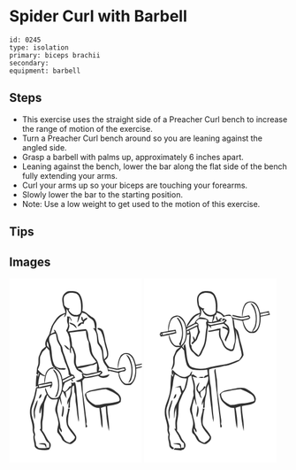 # Spider Curl with Barbell
> 

``` 
id: 0245 
type: isolation 
primary: biceps brachii 
secondary:  
equipment: barbell 
``` 

## Steps

 - This exercise uses the straight side of a Preacher Curl bench to increase the range of motion of the exercise.
 - Turn a Preacher Curl bench around so you are leaning against the angled side.
 - Grasp a barbell with palms up, approximately 6 inches apart.
 - Leaning against the bench, lower the bar along the flat side of the bench fully extending your arms.
 - Curl your arms up so your biceps are touching your forearms.
 - Slowly lower the bar to the starting position.
 - Note: Use a low weight to get used to the motion of this exercise.

## Tips


## Images

<svg width="240" height="250pt" viewBox="0 0 180 250" xmlns="http://www.w3.org/2000/svg">
  <g fill="#FFF">
    <path d="M0 0h180v115.5c-2.69.66-5.42 1.16-8.13 1.7-1.41-5.67-3.16-12.38-8.87-15.19-4.18-1.54-9.85-.49-12.19 3.63-2.9 5.13-3.71 11.15-3.52 16.96-3.72-.84-7.47-1.56-11.23-2.23-2.69-2.67-4.62-5.94-6.38-9.26 1.61-1.48 3.77-2.73 4.29-5.02 1.6-5.26-.75-10.53-2.01-15.59-2.02-5.99-2.12-12.44-4.27-18.39-.99-3.27-4.6-5.4-7.97-4.61.12.31.37.94.5 1.26 1.48 1.11 3.51 1.72 4.4 3.46 2.73 5.4 3.88 11.4 5.14 17.27.97 4.51 2.96 8.85 3.08 13.52.13 2.83-2.18 4.82-4 6.64-1.43-5.35-.66-11.05-2.59-16.29-1.1-2.74-4-4.43-4.62-7.41-1.06-4.36-.73-8.99-2.46-13.2-1.8-4.03.11-8.51-1.03-12.66-.84-2.83-2.22-5.81-4.98-7.21-4.94-2.49-8.22-7.55-13.87-8.71.97-7.67.56-16.05-3.73-22.71-3.08-4.37-8.87-4.53-13.69-4.13-4.68.26-8.59 4.18-9.6 8.63-.87 3 .06 6.1.4 9.1.42 4.09 3.56 7.33 3.48 11.54-3.11 1.26-6.5 2.2-9 4.57-3.34 2.81-5.39 6.72-7.77 10.3-2.76 4.11-3.54 9.08-4.81 13.76-2.56 5.38-7.59 10.88-5.01 17.21-1.77 1.6-3.82 2.89-5.43 4.67-1.5 2.06-2.11 4.59-3.2 6.87-2.66 4.77-.13 10.54-2.5 15.43-1.56 3.08-.46 6.64-1.72 9.77.84.58 1.71 1.13 2.58 1.69l-.08-2.26c.35-.05 1.04-.14 1.39-.18-.6 1.75-1.2 3.5-1.74 5.27l-.32-2.96c-.75.46-1.66.94-1.65 1.98-.66 4.63-.76 9.32-.85 13.99.78-.23 2.33-.67 3.1-.89-.14.39-.41 1.18-.55 1.58l-.34.02c-.69-.02-1.28.21-1.76.69-1.39 4.57-1.77 9.39-3.36 13.9-2.06 6.22-5.2 12.31-5.01 19.03-.38 7.9 4.12 15.11 3.66 23-.23 2.73.69 5.32 1.51 7.88-1.62 4.72.75 9.4 1.05 14.13 0 3.34 3.2 5.38 6.14 6.01 4.41.84 9.03 1.48 13.4.11 2.4-2.79 3.69-7.16.82-10.12-4.17-4.71-5.87-10.95-9.98-15.71.56-5.05-.5-10.18.77-15.17 1.61-7.26.95-14.75 2.11-22.05 1.19-3.78 3.17-7.3 3.87-11.25 1.65 2.47 3.43 5.3 6.46 6.18 2.61.48 5.27-.11 7.87-.29-.66 5.89-4.71 11.54-2.86 17.54 1.89 4.42 2.99 9.14 3.71 13.89.5 4.63-2.44 9.16-1.18 13.74 1.83 2.72 4.43 4.92 5.59 8.09 1.49 4.21 5.97 6.09 9.92 7.27 3.22 1.3 5.74-1.6 7.92-3.49 1.97-1.55 2.51-4.28 1.97-6.62-2.69-5.98-8.43-10.1-10.87-16.18-.9-7.12.66-14.39 2.27-21.31-.84 0-1.68-.01-2.52-.01 0 2.82-.65 5.58-1.46 8.28-1.45 4.51-1.07 9.39.04 13.93 2.15 6.31 7.39 10.75 10.97 16.2-.68 4.04-4.43 5.79-7.49 7.84-3.09-1.19-6.69-2.54-7.88-5.96-1.77-4.71-7.01-7.85-6.35-13.39 1.13 1.67 2.13 3.43 3.16 5.16 1.72-2.21-.28-4.49-1.25-6.51-.07-6.94-2.91-13.41-3.85-20.23-1.76-6.57 1.37-12.91 2.56-19.27 1.01 3.15 1.77 6.39 3.07 9.45.05-4.08-1.27-7.98-1.74-12 .95-2.4 1.87-4.82 2.8-7.23 2.5 2.86 2.97 6.87 5.51 9.68-.48-2.89-1.08-5.77-1.26-8.7 2.64-1.84 5.3-3.76 7.16-6.45-.17 5.12-.13 10.6-3.06 15.07-1.82 2.66-2.06 5.95-1.99 9.08.79-1.66 1.51-3.35 2.22-5.05-.23 3.04-.46 6.08-.72 9.13.55-.16 1.64-.48 2.18-.63-.18-5.84.31-11.71 2.33-17.22 1.3-4.12-1.66-10.21 3.04-12.69 1 3.7-.21 7.77 1.64 11.25.98 4.49.18 9.2 1.19 13.71 1.49 8.14 1.37 16.55 3.87 24.49.51-5.24-.66-10.42-.91-15.63-.32-6.33-.94-12.63-1.62-18.92-.84-6.44-.31-13.14-2.74-19.3l-1.03.33c-1.54.42-3.12.55-4.69.31l1.23 1.74c-.15 1.14-.5 2.25-.88 3.34-.44-.06-1.33-.17-1.77-.23-2.17 2.61-3.59 6.1-7.08 7.39-.85-.83-1.7-1.66-2.55-2.48.46-3.47 1.79-6.69 3.21-9.85 2.86-1.35 5.67-2.78 8.5-4.19.22.66.68 1.97.91 2.62.48-.2 1.46-.6 1.94-.81-.49-.57-1.47-1.73-1.96-2.31 1.51-.62 3.02-1.23 4.53-1.84-.77-1.38-1.56-2.76-2.4-4.1-4.84.03-4.07-5.76-5.79-8.84-3.29-7.18-5.04-14.89-8.08-22.16-.9-2.84-.62-6.06-2.37-8.6C68.74 87.61 66.48 84 66 79.85c-.34-3.46-2.05-6.51-3.67-9.51-.63-.29-1.26-.57-1.89-.85l1.26 3.3c-1.87.86-3.74 1.73-5.61 2.59 1.48-3.72 2.16-7.71 3.8-11.36 3.88-6.46 8.7-12.85 15.92-15.76-.48 1.56-.96 3.12-1.39 4.7 3.83-2.63 3.36-7.38 3.38-11.46 2.44 3.08 3.72 7.41 7.58 9.11 2.57 1.47 5.61 1.09 8.43.9-.54 2.84-1.15 5.67-1.51 8.55 2.86-3.34 2.65-8.19 5.56-11.38.22-.53.68-1.58.9-2.1 2.8.76 5.82 1.56 7.54 4.12 2.28 3.43 7.09 4.35 8.54 8.41 1.06 2.79 1.2 5.82 1.79 8.72-.69-.08-2.07-.25-2.76-.34 1.95 2.54 3.9 5.2 4.63 8.37.73 3.29.65 6.68.96 10.02.15 3.83 4.17 5.89 4.9 9.58 3.01 6.02.97 13.22 4.28 19.12 1.58 3.38 5.34 5.84 5.09 9.92.54.83 1.07 1.67 1.61 2.51l.08-1.67c4.25 1.04 8.5 2.05 12.78 2.97.3 5.98 2.94 12.08 7.9 15.63 2.68 1.32 5.8.42 8.67.56 6.9-5.04 7.95-14.21 7.66-22.12 2.53-.54 5.07-1.08 7.57-1.79V250H0V0m78.57 51.59c.51 3.07-.86 6.27.58 9.19 1.74 3.51-.26 7.13-2.01 10.16 2.3 2.6 3.22 5.99 4.28 9.22-.08 5.42 2.7 10.72.61 16.08-2.34-2.28-4.42-5.42-7.91-5.91 2.33 2.27 4.11 6.61 7.91 6.06.35 1.92.14 4.16 1.69 5.62.23-2.61-.27-5.28.29-7.86l.93-.01c1.24 2.86 2.23 5.83 3.09 8.82.52 4.81-1.23 9.87.71 14.53.98 2.19 1.81 4.52 3.35 6.4 2.77 1.98 5.66 4 9.06 4.76-1.93-1.54-2.93-4.16-4.91-5.53l-.53.29c-1.11.46-1.93-.72-2.81-1.17 3.03-.95 6.25-1.01 9.31-1.9 4.2-.74 8.13-2.7 12.42-2.93 1.41-.79 2.83-1.59 4.26-2.35.93 3.93-.7 7.95.35 11.82-3.77.98-7.69 1.33-11.42 2.49-3.11 1.02-6.26-.59-9.39-.73.31 2.1 1.05 4.19.94 6.34-2.91 1.67-5.81 3.71-9.26 3.92.88.52 1.74 1.04 2.61 1.57 1.43-.13 2.86-.27 4.29-.4.6 5.64 1.26 11.28 2.13 16.89 1.13 14.4 3.44 28.68 4.56 43.08-.22.98-.32 2.33 1.18 1.77 1.97-.65.24-3.1-.38-4.24 1.49-4.52-.58-9.04-.76-13.58-.86-7.68-1.75-15.35-2.92-22.99-1.47-7.36-1.17-14.91-1.58-22.37 1-1.05 1.95-2.15 2.96-3.2 6.33-.13 12.41-2.17 18.62-3.24 4.18 4.13 12.93 3.76 15.38-2.1-4.32.88-8.96 3.71-13.29 1.42 1.06-1.44 3.31-2.19 3.73-4.03-1.11-1.93-3.14-3.38-5.31-1.9.25-.92.74-2.76.99-3.68-1.06-4.34-1.58-9.09-4.61-12.6-2.55-3.01-4.95-6.35-5.65-10.32-.66-4.75-1.09-9.7-3.23-14.07-2.43-5.15-.42-11.94-4.67-16.19-8.19.46-16.26 2.17-24.4 3.09.5-2.89 2.38-5.67 1.62-8.68-1.23-3.71.46-7.46-.02-11.26.92 2.22 1.92 4.44 3.56 6.23-.24-2.34-1.58-4.27-2.76-6.22-1.2-.09-2.4-.19-3.59-.29m19.29.59c-.03 1.24.05 2.48.14 3.71.82 1.08 1.59 2.19 2.3 3.35-3.26.41-6.94 2.07-7.35 5.76 2.49.04 3.96-1.82 5.28-3.65.66.13 1.98.4 2.63.53.34-1.27.65-2.55 1.1-3.79 1.34-1.65 4.35-2.06 3.79-4.75-2.06.67-3.86 1.87-5.45 3.31-.76-1.33.03-4.96-2.44-4.47m-16.71 7.9c1.34 2.09 3.79 2.56 5.86 3.6 1.62 1.24 2.99 2.77 4.5 4.14-.58-5.02-5.85-7.43-10.36-7.74m28.75 91.97c-3.23 1.2-8.66 3.61-6.6 7.9.75 2.56 1.43 5.3 3.37 7.25 4.23 4.31 9.31 9.13 15.86 8.45.19 5.52 1.27 10.94 1.74 16.44.59 3.53.18 7.44 2.32 10.52.61-9.02-.7-18.02-2.18-26.89 2.01-1.18 4.4-1.52 6.63-2.16.5 11.21 1.59 22.44 4.24 33.36 1.3-11.32-2.38-22.4-2.29-33.68 6.18-1.59 13.31-1.24 18.34-5.76.12-1.3.28-2.61.46-3.9-.17-4.27-3.27-7.47-6.61-9.72-3.37-2.5-7-4.97-11.23-5.65-8.17.13-16.09 2.3-24.05 3.84m-37.47 20.68c.13 4.14-.55 8.21-1.24 12.28-.6 1.22.57 2.08 1.04 3.05 1.48-3.88 2.01-8.05 1.86-12.18.06-1.3-.81-2.3-1.66-3.15z"/>
    <path d="M75.37 23.39c2.77-3.25 7.44-4.57 11.57-3.7 2.85.13 5.81 1.27 7.31 3.83 3.4 6.55 3.59 14.19 3.1 21.4-.33 3.59-4.37 4.94-7.46 4.67-4.13-.16-7.23-3.43-9.3-6.7.46-.7.91-1.41 1.36-2.12-3.27.04-5.84-2.02-7.41-4.73.04-4.23-1.91-8.84.83-12.65zM81.87 73.47c7.42-.73 14.79-1.99 22.23-2.48.23 5.27 1.12 10.51 3.6 15.23.4 4.57.76 9.23 1.92 13.7 1.38 5.29 5.65 8.95 8.59 13.34-2.18 1.46-4.57 2.63-7.19 3-6.27 1.11-12.58 2.03-18.77 3.53-3.56-5.03-.77-11.37-2.04-16.94-1.32-3.79-2.1-8-5.03-10.95.12-6.29-1.46-12.47-3.31-18.43zM54.23 81.1c.2-4.49 5.29-5.96 9.02-6.17.47 3.05.97 6.1 1.7 9.11 1.04 3.01 2.9 5.62 4.37 8.43.77 2.77.61 5.78 1.99 8.38 2.48 5.2 3.1 11.06 5.89 16.11 1.67 4.35 3.93 8.73 3.43 13.52.7.45 1.39.91 2.08 1.37-3.8 1.06-6.91 3.65-10.64 4.92-.39-6.3-3.76-12.25-9.05-15.71 1.77.77 3.65 1.38 5.14 2.66 2.86-.5 7.12 1.62 8.89-1.43-2.89-1.4-6.11.18-9.08-.81-2.58-.8-5.64-1.83-6.74-4.56-3.57-6.74-3.05-14.59-4.27-21.92-.25-4.79-3.7-8.99-2.73-13.9zM51.32 85.59c2.28 2.63 1.82 6.28 3.06 9.3-.1-.08-.31-.24-.42-.32-.72-1.19-1.69-2.18-2.69-3.12-.1-1.95-.12-3.91.05-5.86z"/>
    <path d="M50.5 93.5c1.29 1.37 2.57 2.76 3.88 4.12.88 6.11 1.52 12.32 3.31 18.25.69 2.14 1.78 5.27 4.6 4.91-.66.34-1.31.69-1.96 1.05 4.43 2.06 8.08 5.85 9.42 10.62 2.8 8.52 2.95 18.58-1.65 26.51-2.09 3.94-7.19 4.02-10.93 2.84-4.91-2.76-5.95-8.99-8.24-13.4-1.12 2.74 1.17 5.78 1.77 8.57-3.35 2.77-3.21 7.64-5.66 11.05-2.98 4.35-4.88 9.49-3.9 14.84l1.02-.09c.28-2.6.8-5.17 1.33-7.73.34 4.95.97 9.96-.28 14.85-1.29 4.57-.4 9.25-.49 13.88-.36.25-1.08.73-1.45.97 2.84 3.96 5.64 7.98 7.45 12.54.93 2.61 2.81 4.69 5.19 6.09.49 1.95.51 3.96.22 5.95-.98.12-2.95.37-3.93.5.3-2.19.57-4.99-1.84-6.11-2.91-.34-5.98-.5-8.78.5 2.61.66 5.33.7 7.93 1.39 1.55 1 1.89 2.93 2.57 4.5-3.4.47-6.79-.09-10.19-.3-1.4-1.33-3.65-2.43-3.54-4.67.15-4.21-2.88-7.93-1.44-12.14.87-2.78-1.46-5.22-1.19-7.94 1.51-6.54-1.7-12.83-3.03-19.13-.59-3.89-.7-7.96.58-11.73 2.82-7.58 5.04-15.41 6.3-23.4l-.43-1.59c6.3-.14 12.48-1.88 18.59-3.35-.06.76-.19 2.28-.25 3.04 1.41-.51 1.89-1.92 2.46-3.16 1.11-1.8.55-3.78-.21-5.58-3.2.49-6.37 1.12-9.51 1.9.94-5.92.96-12.76 5.46-17.31 1.54-2 4.22-2.19 6.53-2.44l-.12-1.74c-6.08.11-10.77 5.47-11.18 11.33-4.24-1.43-7.2-5-10.16-8.17.9-2.38 2.03-4.69 2.64-7.17.54-3.19.11-6.44.43-9.64.6-2.09 1.74-3.95 2.62-5.92 1.32-3.04 4.98-4.22 6.06-7.49m9.16 29.77c.08 2.74 2.64 4.37 3.62 6.77 4.43 9.82 4.38 21.82-1.27 31.16 1.04-.65 2.43-1.02 2.97-2.24 3.17-6.59 3.3-14.22 2.25-21.33-1.23-5.24-2.64-11.34-7.57-14.36M40.13 163c2.82-.81 4.09-3.37 3.41-6.17-2.34 1.24-2.76 3.88-3.41 6.17m-6.01 11.96c-2 5.28-.65 10.98.26 16.35.45-2.09.89-4.22.54-6.35-1.27-7.03 3.68-13.2 3.53-20.14-2.28 2.95-3.1 6.69-4.33 10.14zM147.58 122.33c1.65-6.89 1.3-16.53 9.17-19.62 4.49-.88 8.57 2.03 10.6 5.87 2.95 5.63 4.16 12.13 3.79 18.46-.69 5.33-1.53 11.47-6.12 14.96-2.41 1.08-5.39 1.05-7.92.44-4.83-2.75-6.75-8.55-7.96-13.64 1.04-2.67 5.32-2.05 7.83-2.92.37-.49 1.12-1.45 1.49-1.93-.47-1.17-.93-2.35-1.4-3.53-3.18.54-6.34 1.17-9.48 1.91m11.19-18.38c8.4 10.36 9.69 26.08 2.81 37.55 2.11-.75 3.56-2.47 4.11-4.62 2.69-8.69 2.31-18.4-1.18-26.82-1.19-2.54-2.55-5.76-5.74-6.11zM172.11 118.52c2.63-.55 5.28-1.08 7.89-1.77v2.48c-2.54.65-5.1 1.19-7.66 1.76-.06-.61-.17-1.85-.23-2.47z"/>
    <path d="M133.97 121.43c3.32.6 6.59 1.43 9.89 2.13 4.11 1.22 8.05-1.31 12.14-1.35.25.4.75 1.19 1 1.59-3.18 1.39-6.68 1.98-10.07 2.61-4.15-.84-8.24-1.96-12.4-2.78l-.56-2.2zM104.4 131.64c6.81-.96 13.5-2.98 20.07-4.64-.23 1.53-1.6 2.45-2.77 3.27-5.17 1.52-10.61 1.84-15.82 3.26-2.41.61-4.93-.56-5.78-2.97 1.45.3 2.88.66 4.3 1.08zM41.9 130.15c2.13 1.09 4.23 2.58 6.74 2.49-.99 3.03-1.24 6.22-.94 9.38-2.84.57-5.68 1.19-8.46 2.03.3-4.73 1.02-9.44 2.66-13.9zM72.63 138.36c4.55-1.78 8.62-4.61 13.19-6.3.44.39 1.31 1.18 1.74 1.57-4.94 2.39-9.86 4.84-14.76 7.33-.04-.65-.13-1.95-.17-2.6zM40 144.99c5.39-.7 10.66-2.06 16.03-2.88.56.26 1.68.79 2.24 1.06-5.74 2.06-11.87 2.66-17.71 4.36-.14-.64-.42-1.91-.56-2.54zM73.21 142.53c.49.66.49.66 0 0zM112.88 152.94c6.1-1.02 12.15-2.4 18.33-2.8 5.81 2.4 11.95 4.77 16.67 9.03 1.45 2.03 3.57 6.73-.02 7.74-4.9 1.18-9.83 2.4-14.89 2.59-5.36.27-10.48 2.74-15.9 2.01-6.3-2.74-12.95-8.06-12.48-15.67 2.56-1.49 5.39-2.38 8.29-2.9z"/>
  </g>
  <g fill="#333">
    <path d="M72.27 25.96c1.01-4.45 4.92-8.37 9.6-8.63 4.82-.4 10.61-.24 13.69 4.13 4.29 6.66 4.7 15.04 3.73 22.71 5.65 1.16 8.93 6.22 13.87 8.71 2.76 1.4 4.14 4.38 4.98 7.21 1.14 4.15-.77 8.63 1.03 12.66 1.73 4.21 1.4 8.84 2.46 13.2.62 2.98 3.52 4.67 4.62 7.41 1.93 5.24 1.16 10.94 2.59 16.29 1.82-1.82 4.13-3.81 4-6.64-.12-4.67-2.11-9.01-3.08-13.52-1.26-5.87-2.41-11.87-5.14-17.27-.89-1.74-2.92-2.35-4.4-3.46-.13-.32-.38-.95-.5-1.26 3.37-.79 6.98 1.34 7.97 4.61 2.15 5.95 2.25 12.4 4.27 18.39 1.26 5.06 3.61 10.33 2.01 15.59-.52 2.29-2.68 3.54-4.29 5.02 1.76 3.32 3.69 6.59 6.38 9.26 3.76.67 7.51 1.39 11.23 2.23-.19-5.81.62-11.83 3.52-16.96 2.34-4.12 8.01-5.17 12.19-3.63 5.71 2.81 7.46 9.52 8.87 15.19 2.71-.54 5.44-1.04 8.13-1.7v1.25c-2.61.69-5.26 1.22-7.89 1.77.06.62.17 1.86.23 2.47 2.56-.57 5.12-1.11 7.66-1.76v1.36c-2.5.71-5.04 1.25-7.57 1.79.29 7.91-.76 17.08-7.66 22.12-2.87-.14-5.99.76-8.67-.56-4.96-3.55-7.6-9.65-7.9-15.63-4.28-.92-8.53-1.93-12.78-2.97l-.08 1.67c-.54-.84-1.07-1.68-1.61-2.51.25-4.08-3.51-6.54-5.09-9.92-3.31-5.9-1.27-13.1-4.28-19.12-.73-3.69-4.75-5.75-4.9-9.58-.31-3.34-.23-6.73-.96-10.02-.73-3.17-2.68-5.83-4.63-8.37.69.09 2.07.26 2.76.34-.59-2.9-.73-5.93-1.79-8.72-1.45-4.06-6.26-4.98-8.54-8.41-1.72-2.56-4.74-3.36-7.54-4.12-.22.52-.68 1.57-.9 2.1-2.91 3.19-2.7 8.04-5.56 11.38.36-2.88.97-5.71 1.51-8.55-2.82.19-5.86.57-8.43-.9-3.86-1.7-5.14-6.03-7.58-9.11-.02 4.08.45 8.83-3.38 11.46.43-1.58.91-3.14 1.39-4.7-7.22 2.91-12.04 9.3-15.92 15.76-1.64 3.65-2.32 7.64-3.8 11.36 1.87-.86 3.74-1.73 5.61-2.59l-1.26-3.3c.63.28 1.26.56 1.89.85 1.62 3 3.33 6.05 3.67 9.51.48 4.15 2.74 7.76 4.89 11.24 1.75 2.54 1.47 5.76 2.37 8.6 3.04 7.27 4.79 14.98 8.08 22.16 1.72 3.08.95 8.87 5.79 8.84.84 1.34 1.63 2.72 2.4 4.1-1.51.61-3.02 1.22-4.53 1.84.49.58 1.47 1.74 1.96 2.31-.48.21-1.46.61-1.94.81-.23-.65-.69-1.96-.91-2.62-2.83 1.41-5.64 2.84-8.5 4.19-1.42 3.16-2.75 6.38-3.21 9.85.85.82 1.7 1.65 2.55 2.48 3.49-1.29 4.91-4.78 7.08-7.39.44.06 1.33.17 1.77.23.38-1.09.73-2.2.88-3.34l-1.23-1.74c1.57.24 3.15.11 4.69-.31l1.03-.33c2.43 6.16 1.9 12.86 2.74 19.3.68 6.29 1.3 12.59 1.62 18.92.25 5.21 1.42 10.39.91 15.63-2.5-7.94-2.38-16.35-3.87-24.49-1.01-4.51-.21-9.22-1.19-13.71-1.85-3.48-.64-7.55-1.64-11.25-4.7 2.48-1.74 8.57-3.04 12.69-2.02 5.51-2.51 11.38-2.33 17.22-.54.15-1.63.47-2.18.63.26-3.05.49-6.09.72-9.13-.71 1.7-1.43 3.39-2.22 5.05-.07-3.13.17-6.42 1.99-9.08 2.93-4.47 2.89-9.95 3.06-15.07-1.86 2.69-4.52 4.61-7.16 6.45.18 2.93.78 5.81 1.26 8.7-2.54-2.81-3.01-6.82-5.51-9.68-.93 2.41-1.85 4.83-2.8 7.23.47 4.02 1.79 7.92 1.74 12-1.3-3.06-2.06-6.3-3.07-9.45-1.19 6.36-4.32 12.7-2.56 19.27.94 6.82 3.78 13.29 3.85 20.23.97 2.02 2.97 4.3 1.25 6.51-1.03-1.73-2.03-3.49-3.16-5.16-.66 5.54 4.58 8.68 6.35 13.39 1.19 3.42 4.79 4.77 7.88 5.96 3.06-2.05 6.81-3.8 7.49-7.84-3.58-5.45-8.82-9.89-10.97-16.2-1.11-4.54-1.49-9.42-.04-13.93.81-2.7 1.46-5.46 1.46-8.28.84 0 1.68.01 2.52.01-1.61 6.92-3.17 14.19-2.27 21.31 2.44 6.08 8.18 10.2 10.87 16.18.54 2.34 0 5.07-1.97 6.62-2.18 1.89-4.7 4.79-7.92 3.49-3.95-1.18-8.43-3.06-9.92-7.27-1.16-3.17-3.76-5.37-5.59-8.09-1.26-4.58 1.68-9.11 1.18-13.74-.72-4.75-1.82-9.47-3.71-13.89-1.85-6 2.2-11.65 2.86-17.54-2.6.18-5.26.77-7.87.29-3.03-.88-4.81-3.71-6.46-6.18-.7 3.95-2.68 7.47-3.87 11.25-1.16 7.3-.5 14.79-2.11 22.05-1.27 4.99-.21 10.12-.77 15.17 4.11 4.76 5.81 11 9.98 15.71 2.87 2.96 1.58 7.33-.82 10.12-4.37 1.37-8.99.73-13.4-.11-2.94-.63-6.14-2.67-6.14-6.01-.3-4.73-2.67-9.41-1.05-14.13-.82-2.56-1.74-5.15-1.51-7.88.46-7.89-4.04-15.1-3.66-23-.19-6.72 2.95-12.81 5.01-19.03 1.59-4.51 1.97-9.33 3.36-13.9.48-.48 1.07-.71 1.76-.69l.34-.02c.14-.4.41-1.19.55-1.58-.77.22-2.32.66-3.1.89.09-4.67.19-9.36.85-13.99-.01-1.04.9-1.52 1.65-1.98l.32 2.96c.54-1.77 1.14-3.52 1.74-5.27-.35.04-1.04.13-1.39.18l.08 2.26c-.87-.56-1.74-1.11-2.58-1.69 1.26-3.13.16-6.69 1.72-9.77 2.37-4.89-.16-10.66 2.5-15.43 1.09-2.28 1.7-4.81 3.2-6.87 1.61-1.78 3.66-3.07 5.43-4.67-2.58-6.33 2.45-11.83 5.01-17.21 1.27-4.68 2.05-9.65 4.81-13.76 2.38-3.58 4.43-7.49 7.77-10.3 2.5-2.37 5.89-3.31 9-4.57.08-4.21-3.06-7.45-3.48-11.54-.34-3-1.27-6.1-.4-9.1m3.1-2.57c-2.74 3.81-.79 8.42-.83 12.65 1.57 2.71 4.14 4.77 7.41 4.73-.45.71-.9 1.42-1.36 2.12 2.07 3.27 5.17 6.54 9.3 6.7 3.09.27 7.13-1.08 7.46-4.67.49-7.21.3-14.85-3.1-21.4-1.5-2.56-4.46-3.7-7.31-3.83-4.13-.87-8.8.45-11.57 3.7M54.23 81.1c-.97 4.91 2.48 9.11 2.73 13.9 1.22 7.33.7 15.18 4.27 21.92 1.1 2.73 4.16 3.76 6.74 4.56 2.97.99 6.19-.59 9.08.81-1.77 3.05-6.03.93-8.89 1.43-1.49-1.28-3.37-1.89-5.14-2.66 5.29 3.46 8.66 9.41 9.05 15.71 3.73-1.27 6.84-3.86 10.64-4.92-.69-.46-1.38-.92-2.08-1.37.5-4.79-1.76-9.17-3.43-13.52-2.79-5.05-3.41-10.91-5.89-16.11-1.38-2.6-1.22-5.61-1.99-8.38-1.47-2.81-3.33-5.42-4.37-8.43-.73-3.01-1.23-6.06-1.7-9.11-3.73.21-8.82 1.68-9.02 6.17m-2.91 4.49c-.17 1.95-.15 3.91-.05 5.86 1 .94 1.97 1.93 2.69 3.12.11.08.32.24.42.32-1.24-3.02-.78-6.67-3.06-9.3m-.82 7.91c-1.08 3.27-4.74 4.45-6.06 7.49-.88 1.97-2.02 3.83-2.62 5.92-.32 3.2.11 6.45-.43 9.64-.61 2.48-1.74 4.79-2.64 7.17 2.96 3.17 5.92 6.74 10.16 8.17.41-5.86 5.1-11.22 11.18-11.33l.12 1.74c-2.31.25-4.99.44-6.53 2.44-4.5 4.55-4.52 11.39-5.46 17.31 3.14-.78 6.31-1.41 9.51-1.9.76 1.8 1.32 3.78.21 5.58-.57 1.24-1.05 2.65-2.46 3.16.06-.76.19-2.28.25-3.04-6.11 1.47-12.29 3.21-18.59 3.35l.43 1.59c-1.26 7.99-3.48 15.82-6.3 23.4-1.28 3.77-1.17 7.84-.58 11.73 1.33 6.3 4.54 12.59 3.03 19.13-.27 2.72 2.06 5.16 1.19 7.94-1.44 4.21 1.59 7.93 1.44 12.14-.11 2.24 2.14 3.34 3.54 4.67 3.4.21 6.79.77 10.19.3-.68-1.57-1.02-3.5-2.57-4.5-2.6-.69-5.32-.73-7.93-1.39 2.8-1 5.87-.84 8.78-.5 2.41 1.12 2.14 3.92 1.84 6.11.98-.13 2.95-.38 3.93-.5.29-1.99.27-4-.22-5.95-2.38-1.4-4.26-3.48-5.19-6.09-1.81-4.56-4.61-8.58-7.45-12.54.37-.24 1.09-.72 1.45-.97.09-4.63-.8-9.31.49-13.88 1.25-4.89.62-9.9.28-14.85-.53 2.56-1.05 5.13-1.33 7.73l-1.02.09c-.98-5.35.92-10.49 3.9-14.84 2.45-3.41 2.31-8.28 5.66-11.05-.6-2.79-2.89-5.83-1.77-8.57 2.29 4.41 3.33 10.64 8.24 13.4 3.74 1.18 8.84 1.1 10.93-2.84 4.6-7.93 4.45-17.99 1.65-26.51-1.34-4.77-4.99-8.56-9.42-10.62.65-.36 1.3-.71 1.96-1.05-2.82.36-3.91-2.77-4.6-4.91-1.79-5.93-2.43-12.14-3.31-18.25-1.31-1.36-2.59-2.75-3.88-4.12m97.08 28.83c3.14-.74 6.3-1.37 9.48-1.91.47 1.18.93 2.36 1.4 3.53-.37.48-1.12 1.44-1.49 1.93-2.51.87-6.79.25-7.83 2.92 1.21 5.09 3.13 10.89 7.96 13.64 2.53.61 5.51.64 7.92-.44 4.59-3.49 5.43-9.63 6.12-14.96.37-6.33-.84-12.83-3.79-18.46-2.03-3.84-6.11-6.75-10.6-5.87-7.87 3.09-7.52 12.73-9.17 19.62m-13.61-.9l.56 2.2c4.16.82 8.25 1.94 12.4 2.78 3.39-.63 6.89-1.22 10.07-2.61-.25-.4-.75-1.19-1-1.59-4.09.04-8.03 2.57-12.14 1.35-3.3-.7-6.57-1.53-9.89-2.13m-92.07 8.72c-1.64 4.46-2.36 9.17-2.66 13.9 2.78-.84 5.62-1.46 8.46-2.03-.3-3.16-.05-6.35.94-9.38-2.51.09-4.61-1.4-6.74-2.49m30.73 8.21c.04.65.13 1.95.17 2.6 4.9-2.49 9.82-4.94 14.76-7.33-.43-.39-1.3-1.18-1.74-1.57-4.57 1.69-8.64 4.52-13.19 6.3M40 144.99c.14.63.42 1.9.56 2.54 5.84-1.7 11.97-2.3 17.71-4.36-.56-.27-1.68-.8-2.24-1.06-5.37.82-10.64 2.18-16.03 2.88m33.21-2.46c.49.66.49.66 0 0z"/>
    <path d="M78.57 51.59c1.19.1 2.39.2 3.59.29 1.18 1.95 2.52 3.88 2.76 6.22-1.64-1.79-2.64-4.01-3.56-6.23.48 3.8-1.21 7.55.02 11.26.76 3.01-1.12 5.79-1.62 8.68 8.14-.92 16.21-2.63 24.4-3.09 4.25 4.25 2.24 11.04 4.67 16.19 2.14 4.37 2.57 9.32 3.23 14.07.7 3.97 3.1 7.31 5.65 10.32 3.03 3.51 3.55 8.26 4.61 12.6-.25.92-.74 2.76-.99 3.68 2.17-1.48 4.2-.03 5.31 1.9-.42 1.84-2.67 2.59-3.73 4.03 4.33 2.29 8.97-.54 13.29-1.42-2.45 5.86-11.2 6.23-15.38 2.1-6.21 1.07-12.29 3.11-18.62 3.24-1.01 1.05-1.96 2.15-2.96 3.2.41 7.46.11 15.01 1.58 22.37 1.17 7.64 2.06 15.31 2.92 22.99.18 4.54 2.25 9.06.76 13.58.62 1.14 2.35 3.59.38 4.24-1.5.56-1.4-.79-1.18-1.77-1.12-14.4-3.43-28.68-4.56-43.08-.87-5.61-1.53-11.25-2.13-16.89-1.43.13-2.86.27-4.29.4-.87-.53-1.73-1.05-2.61-1.57 3.45-.21 6.35-2.25 9.26-3.92.11-2.15-.63-4.24-.94-6.34 3.13.14 6.28 1.75 9.39.73 3.73-1.16 7.65-1.51 11.42-2.49-1.05-3.87.58-7.89-.35-11.82-1.43.76-2.85 1.56-4.26 2.35-4.29.23-8.22 2.19-12.42 2.93-3.06.89-6.28.95-9.31 1.9.88.45 1.7 1.63 2.81 1.17l.53-.29c1.98 1.37 2.98 3.99 4.91 5.53-3.4-.76-6.29-2.78-9.06-4.76-1.54-1.88-2.37-4.21-3.35-6.4-1.94-4.66-.19-9.72-.71-14.53-.86-2.99-1.85-5.96-3.09-8.82l-.93.01c-.56 2.58-.06 5.25-.29 7.86-1.55-1.46-1.34-3.7-1.69-5.62-3.8.55-5.58-3.79-7.91-6.06 3.49.49 5.57 3.63 7.91 5.91 2.09-5.36-.69-10.66-.61-16.08-1.06-3.23-1.98-6.62-4.28-9.22 1.75-3.03 3.75-6.65 2.01-10.16-1.44-2.92-.07-6.12-.58-9.19m3.3 21.88c1.85 5.96 3.43 12.14 3.31 18.43 2.93 2.95 3.71 7.16 5.03 10.95 1.27 5.57-1.52 11.91 2.04 16.94 6.19-1.5 12.5-2.42 18.77-3.53 2.62-.37 5.01-1.54 7.19-3-2.94-4.39-7.21-8.05-8.59-13.34-1.16-4.47-1.52-9.13-1.92-13.7-2.48-4.72-3.37-9.96-3.6-15.23-7.44.49-14.81 1.75-22.23 2.48m22.53 58.17c-1.42-.42-2.85-.78-4.3-1.08.85 2.41 3.37 3.58 5.78 2.97 5.21-1.42 10.65-1.74 15.82-3.26 1.17-.82 2.54-1.74 2.77-3.27-6.57 1.66-13.26 3.68-20.07 4.64z"/>
    <path d="M97.86 52.18c2.47-.49 1.68 3.14 2.44 4.47 1.59-1.44 3.39-2.64 5.45-3.31.56 2.69-2.45 3.1-3.79 4.75-.45 1.24-.76 2.52-1.1 3.79-.65-.13-1.97-.4-2.63-.53-1.32 1.83-2.79 3.69-5.28 3.65.41-3.69 4.09-5.35 7.35-5.76-.71-1.16-1.48-2.27-2.3-3.35-.09-1.23-.17-2.47-.14-3.71zM81.15 60.08c4.51.31 9.78 2.72 10.36 7.74-1.51-1.37-2.88-2.9-4.5-4.14-2.07-1.04-4.52-1.51-5.86-3.6zM158.77 103.95c3.19.35 4.55 3.57 5.74 6.11 3.49 8.42 3.87 18.13 1.18 26.82-.55 2.15-2 3.87-4.11 4.62 6.88-11.47 5.59-27.19-2.81-37.55zM59.66 123.27c4.93 3.02 6.34 9.12 7.57 14.36 1.05 7.11.92 14.74-2.25 21.33-.54 1.22-1.93 1.59-2.97 2.24 5.65-9.34 5.7-21.34 1.27-31.16-.98-2.4-3.54-4.03-3.62-6.77zM109.9 152.05c7.96-1.54 15.88-3.71 24.05-3.84 4.23.68 7.86 3.15 11.23 5.65 3.34 2.25 6.44 5.45 6.61 9.72-.18 1.29-.34 2.6-.46 3.9-5.03 4.52-12.16 4.17-18.34 5.76-.09 11.28 3.59 22.36 2.29 33.68-2.65-10.92-3.74-22.15-4.24-33.36-2.23.64-4.62.98-6.63 2.16 1.48 8.87 2.79 17.87 2.18 26.89-2.14-3.08-1.73-6.99-2.32-10.52-.47-5.5-1.55-10.92-1.74-16.44-6.55.68-11.63-4.14-15.86-8.45-1.94-1.95-2.62-4.69-3.37-7.25-2.06-4.29 3.37-6.7 6.6-7.9m2.98.89c-2.9.52-5.73 1.41-8.29 2.9-.47 7.61 6.18 12.93 12.48 15.67 5.42.73 10.54-1.74 15.9-2.01 5.06-.19 9.99-1.41 14.89-2.59 3.59-1.01 1.47-5.71.02-7.74-4.72-4.26-10.86-6.63-16.67-9.03-6.18.4-12.23 1.78-18.33 2.8zM40.13 163c.65-2.29 1.07-4.93 3.41-6.17.68 2.8-.59 5.36-3.41 6.17zM34.12 174.96c1.23-3.45 2.05-7.19 4.33-10.14.15 6.94-4.8 13.11-3.53 20.14.35 2.13-.09 4.26-.54 6.35-.91-5.37-2.26-11.07-.26-16.35zM72.43 172.73c.85.85 1.72 1.85 1.66 3.15.15 4.13-.38 8.3-1.86 12.18-.47-.97-1.64-1.83-1.04-3.05.69-4.07 1.37-8.14 1.24-12.28z"/>
  </g>
</svg>

<svg width="240" height="250pt" viewBox="0 0 180 250" xmlns="http://www.w3.org/2000/svg">
  <g fill="#FFF">
    <path d="M0 0h180v250H0V0m74.82 21c-4.18 4.39-2.8 10.79-1.75 16.1.95 3.21 3.25 5.95 3.09 9.46-2.85 1.27-6.04 2.02-8.44 4.14-4.21 3.4-6.69 8.32-9.55 12.8-.01.34-.02 1.01-.03 1.35.26 0 .77.01 1.03.01 3.05-4.41 6-8.99 9.95-12.68 2.04-1.61 4.48-2.6 6.7-3.92-.36 1.15-1.07 3.46-1.42 4.61 4.08-2.47 3.25-7.42 3.33-11.44 2.5 2.83 3.47 7.04 7.05 8.85 2.68 1.73 5.97 1.56 9 1.18l-.69 4.59c-.33 1.14-.65 2.28-.96 3.42-1.49-.2-2.97-.43-4.45-.67-.11-.63-.35-1.88-.47-2.51-3.1-2.78-7.56-3.26-11.55-3.67-2.64 2.34-5.96 4.42-6.89 8.06-3.8 1.65-7.27 4.09-11.28 5.2-1.01-5.94-3.9-12.13-9.49-14.95-4.27-1.31-9.4.32-11.75 4.24-2.85 4.83-3.8 10.64-3.5 16.2-3.37.63-6.71 1.54-10.15 1.73-.47.96-.94 1.93-1.4 2.9.5.98 1 1.97 1.51 2.94 3.57-.84 7.22-1.32 10.79-2.16.36 5.72 2.76 11.63 7.42 15.17 2.3 2.01 5.5 1.1 8.23 1.15-1.94 1.56-4.46 2.66-5.68 4.95-1.12 2.34-1.89 4.82-3.06 7.14-1.41 2.71-.56 5.86-.81 8.76.2 3.76-2.4 6.92-2.33 10.66 2.2-2.17 3.42-5.12 4.12-8.08.73-4.57-.62-9.58 2.14-13.67 1.18-4.02 5.25-5.83 7.23-9.33 1.17 1.41 2.37 2.81 3.61 4.16.96 6.12 1.47 12.39 3.37 18.31 1.13 4.55 5.79 7.4 10.21 7.97 5.94.88 11.98.56 17.9-.25.34 2.24.65 4.49.93 6.75-1.37.63-2.73 1.27-4.14 1.81l-1.91 2.79c2.27-.2 4.22-1.46 6.24-2.39 1.91 6.79-4.17 12.45-3.52 19.23 1.11 7.35-6.17 12.66-4.74 20.06.72-1.75 1.41-3.51 2.06-5.28-.08 3.03-.29 6.06-.59 9.08.54-.18 1.62-.54 2.15-.72-.03-3.96.15-7.95.78-11.86 1.04-4 2.14-8.04 2.08-12.21-.31-2.84 1.62-5.11 2.46-7.66 1.61 9.86 1.78 19.9 3.36 29.76 1.15 7.24 1.2 14.66 3.44 21.7.57-5.29-.73-10.51-.93-15.78-.44-10.19-2.04-20.29-2.5-30.47-.95-4.76-1.7-9.54-1.96-14.39-.2-3.54-1.41-7.36-.53-10.76 6.42-2.44 13.51-2.38 20.01-4.67 7.19-.52 13.81-3.73 20.32-6.61 2.65-2.35 5.1-4.89 6.33-8.29-.72-5.67-2.19-11.22-3.8-16.69-1.91-5.06-1.83-10.64-3.97-15.64-.98-1.93-2.9-3.17-4.12-4.93-.85-3.82-.67-7.81-1.88-11.57 4.1 1.04 8.24 1.93 12.38 2.8.74 6.2 3.27 13.31 9.35 16.03 3.44.42 7.9.75 10.19-2.46 4.66-5.25 5.06-12.75 5.04-19.43 4.23-.71 8.4-1.75 12.6-2.66a45.99 45.99 0 0 0-1.58-4.82c-3.87.89-7.75 1.75-11.66 2.47-1.36-5.59-3.21-12.12-8.78-14.9-4.22-1.51-10-.64-12.41 3.55-2.85 5.06-3.79 11.03-3.29 16.78-4.27-1.07-8.65-1.66-12.91-2.78l-.24 1.55c5.28.75 10.6 3.58 15.96 1.84 2.31-.25 5.49-2.42 7.16.25-4.25 1.37-8.83 3.4-13.36 2.18-3.2-.74-6.4-1.46-9.61-2.15-.97-1.41-1.63-3.37-3.41-3.96-2.67-.47-5.28.46-7.76 1.33-2.53-3.13-5.9-5.44-9.82-6.41.84-6.4.69-13.14-1.86-19.17-1.27-4-4.95-7.52-9.31-7.58-4.63-.64-10.14-.48-13.28 3.56m21.32 102.19c-1.34 2.03-.32 4.6-.18 6.83 1.3 8.96 1.62 18.03 3.18 26.96 1.03 14.93 3.95 29.74 4.46 44.69 3.01 1.33 2.19-2.86.93-4.13.32-1.5.47-3.01.44-4.52-1.83-12.63-2.88-25.36-5.11-37.93-.13-5.74-.41-11.47-.84-17.19-.44-5.02-1.8-9.92-1.91-14.98-.24.07-.73.21-.97.27m-57.98.96c-.79 2.4-.95 4.97.65 7.07l1.37-3.54c-.1 2-.69 3.93-1.06 5.89-.61-1.28-1.32-2.5-2.1-3.69-.27 5.39-1.01 10.75-1.11 16.15.08 7.74-2.3 15.25-5.11 22.39-1.68 4.32-2.88 8.91-2.66 13.6-.13 7.54 4.17 14.45 3.64 22.02-.36 2.75.69 5.32 1.58 7.85-1.87 4.72.84 9.39.98 14.17-.12 2.72 2.29 4.22 4.21 5.65l2.4-1.53c-1.53-1.04-3.5-1.81-4.33-3.59-.5-2.51-.53-5.12-1.47-7.53-1.64-3.41.88-7.2-.79-10.62-1.54-3.04.43-6.3-.38-9.44-1.4-7.92-5.46-15.81-2.98-23.96 3.75-9.97 6.07-20.39 8.17-30.8.45-4.81 1.03-9.63 2.75-14.18 2.34 1.27 4.62 2.64 6.93 3.95 2.8 1.6 6.14 1.38 9.23 1.75-.43 3.43-1.53 6.71-2.27 10.08-.68 2.47-1.3 5.19-3.47 6.81-.98-2.3-1.74-4.68-2.48-7.06-2.78.93-5.57 1.82-8.39 2.6 2.31-.43 4.65-.73 7-.54.85 2.75 1.61 5.53 2.05 8.38-2.69 4.41-3.71 9.62-6.59 13.95-4.01 5.92-3.31 13.51-2.94 20.29.55-2.71.58-5.49.89-8.23.69-2.31 1.18-4.67 1.65-7.02.26 4.95.84 9.98-.31 14.88-1.17 4.61-.66 9.36-.28 14.04l-1.86-.13c2.26 4.37 5.55 8.15 7.33 12.79 1.05 2.91 2.99 5.33 5.63 6.94.26 1.9.31 3.81.2 5.73l-3.96.6c.12-2.19.53-5.05-1.93-6.14-2.99-.49-6.09-.22-9.06.35 2.94.9 6.15.68 8.97 1.94.52 1.36.95 2.76 1.3 4.18-2.49.18-4.97.05-7.45-.16-.67.69-1.35 1.37-2.03 2.06 3.31.38 6.62.74 9.93 1.11 1.28-.44 2.57-.85 3.87-1.23.96-1.58 2.53-3.03 2.45-5.02.48-4.49-4.22-6.98-5.68-10.8-1.41-3.6-3.67-6.73-5.97-9.8.68-3.74-.21-7.51.17-11.26.82-5.2 1.9-10.38 1.88-15.67.46-4.5-.1-9.3 1.98-13.48 2.2-4.8 3.72-9.97 6.81-14.32 2.88-5.03 3.43-10.93 4.47-16.52.76-1.78 2.61-2.61 4.24-3.4 1.06 6.69 4.29 13.3 2.84 20.17-.46 2.3.38 4.6.24 6.91-1.8 5.5-2.86 11.2-4.67 16.7-1.33 4.5 1.9 8.32 2.57 12.58.81 3.87 2.24 7.84 1.05 11.8-.55 3.63-2.67 8.28.75 11.16 3.74 2.81 3.73 8.52 8.03 10.7 2.73 1.48 5.76 3.14 8.98 2.77 3.62-2.19 8.34-5.52 6.81-10.45-2.65-5.32-7.24-9.39-10.25-14.49-1.28-2.64-1.03-5.73-.75-8.56.63-4.8.99-9.67 2.41-14.31-.83 0-1.67 0-2.5-.01.24 4.03-1.59 7.72-2.23 11.62-.39 3.53.01 7.12.79 10.58 2.19 6.31 7.43 10.72 10.97 16.2-.53 4.16-4.46 5.73-7.5 7.83-3.07-1.14-6.69-2.53-7.85-5.92-1.6-4.83-7.43-7.91-6.1-13.57.98 1.79 1.93 3.6 2.93 5.39 1.75-2.24-.24-4.55-1.32-6.54.17-6.64-2.76-12.78-3.6-19.29-2.14-6.8.97-13.46 2.37-20.05 1.11 3.07 1.82 6.27 3.01 9.31.3-2.52-.42-4.94-.94-7.36-.85-6.23-1.05-12.52-1.1-18.79-.02-4.57-2.01-8.72-3.21-13.03 2.17.57 4.33 1.21 6.56 1.56-1.58-2.02-3.95-3.12-5.99-4.57-.79.32-1.57.65-2.35.98.5-1.74 1.05-3.48 1.14-5.3-1.61 1.38-2.49 3.32-3.34 5.21-2.23 1.11-4.36 2.93-7.01 2.7-4.65.24-8.71-2.7-12.04-5.62-1.59-1.25-2.73-3.37-4.77-3.87m35.76 10.44c1.96-.18 6.33 1.56 6.96-.8-2.13-.39-5.33-.28-6.96.8m-2.77 15.52c-.02 2.51 2.17 4.1 3.31 6.1 1.06 2.25 1.43 5.06 3.87 6.33-.47-1.51-1.02-3-1.62-4.46.02-1.42.03-2.84.05-4.26 2.71-1.98 5.63-3.83 7.22-6.91-.56-.17-1.69-.52-2.26-.7-1.59 3.22-3.64 6.35-7.23 7.53-.74-1.5-1.69-2.98-1.76-4.7.57-2.81 2.54-5.26 2.29-8.23-1.92 2.74-4.31 5.75-3.87 9.3m31.59 6.77c.63 3.88 1.55 8.09 4.5 10.91 4.07 4.14 9.05 8.43 15.28 7.9 1.2 9.23 1.22 18.76 3.88 27.73.96-9.35-.45-18.74-2.11-27.93 2.25-.68 4.49-1.35 6.76-1.96.44 11.24 1.67 22.48 4.2 33.46 1.34-11.33-2.35-22.44-2.28-33.74 5.6-1.4 11.72-1.35 16.77-4.46 1.89-1.07 1.62-3.42 2.17-5.23-.77-6.67-7.14-10.15-12.26-13.34-5.33-3.34-11.76-1.59-17.52-.67-6.61 1.82-14.81 1.27-19.39 7.33m-62.61 6.34c2.88-1.13 4.07-3.71 3.4-6.7-2.1 1.67-2.86 4.2-3.4 6.7m-2.87 2.69c-1.37 4.32-3.3 8.47-4.1 12.95-.31 4.21.5 8.41 1.2 12.55.84-3.41.42-6.91.39-10.37.8-5.41 3.34-10.4 3.93-15.86-.36.18-1.07.55-1.42.73m35.35 6.45c-.23 2.56-.21 5.14-.63 7.68-.35 2.75-1.44 5.69.04 8.3 1.76-4.98 3.53-11.14.59-15.98z"/>
    <path d="M74.36 25.53c1.06-3.77 5.13-5.48 8.66-6.09 3.97.06 8.94.22 11.22 4.07 3.45 6.57 3.61 14.26 3.1 21.5-.39 3.51-4.33 4.84-7.37 4.59-4.21-.1-7.27-3.49-9.48-6.72.52-.65 1.03-1.3 1.55-1.96-3.19-.26-5.85-2.02-7.48-4.75.14-3.56-1.5-7.17-.2-10.64zM137.95 35.98c2.28-3.51 7.74-4.63 11.07-2.06 4.58 2.89 6.25 8.43 7.4 13.41.62 6.17.93 12.68-1.41 18.56-1.33 3.21-3.93 6.31-7.69 6.44 2.73-2.88 4.85-6.33 5.25-10.37 1.33-7.41.59-15.23-2.3-22.2-1.08-2.71-2.92-5.25-5.71-6.36 1.39 2.93 3.67 5.35 4.85 8.4 2.77 6.82 3.21 14.58 1.33 21.7-.79 3.27-3.07 5.87-4.2 9-7.81-.26-10.12-8.87-12.07-14.94 3.24-1.65 7.84-.8 9.96-4.24-.59-1.07-1.18-2.15-1.76-3.22-3.02.59-6.04 1.18-9.02 1.94.89-5.46 1.07-11.35 4.3-16.06zM158.13 48.23c4.03-.55 8.14-2.83 12.18-1.22-3.35 2.82-8.06 2.45-12.03 3.83-.04-.65-.11-1.96-.15-2.61z"/>
    <path d="M98.64 46.59c3.87.58 7.3 2.6 9.23 6.08 3.11-2.34 7.01-2.16 10.66-1.5.51 1.53 1 3.06 1.66 4.53.25 10.23 4 20.1 3.07 30.39-.92 2.9-1.86 5.78-2.42 8.77-1.3 2.87-4.62.98-6.63.03-4.83-2.1-5.76-7.76-8.37-11.79-2.76-4.69-2.11-10.24-1.9-15.43-5.7.82-11.16 2.86-16.92 3.33.03.23.09.67.13.89 1.19 1.07 2.85.55 4.25.31 3.54-.89 7.16-1.42 10.77-1.93-.65 3.93-.78 8.15 1.37 11.67 2.95 4.78 3.77 11.21 8.91 14.35 2.31 1.18 4.81 2.93 7.53 2.29 1.92-.6 2.39-2.83 2.83-4.54 1.67-7.84 3.38-16.03 1.38-23.98 1.88 5.2 3.86 10.42 4.74 15.91.96 6.08 3.17 11.91 3.81 18.05-.59 2.28-2.23 4.11-3.25 6.19-5.96 1.6-11.42 4.77-17.5 5.97-7.53 1.17-15.07 2.38-22.47 4.18-7.54 2.72-16.02 3.05-23.62.42-1.65-.67-3.44-1.52-4.32-3.16-4.88-8.79-2.99-19.32-5.93-28.68-1.6 1.68-2.91 3.9-1.09 5.94-1.52-.11-1.81-1.95-2.74-2.86 5.86-5.03 6.53-13.28 6.56-20.49.7-.17 2.1-.5 2.8-.67-.01.83-.02 2.49-.03 3.32-.6 0-1.82-.01-2.42-.01l-.16 2.38c.8-.2 2.39-.59 3.19-.79-.39 8.07-2.52 18.03 4.17 24.22 2.59 2.04 4.4 5.62 7.91 6.1 4.34-1.5 4.91-6.63 7-10.11 5.57-9.85 3.82-21.61 6.58-32.2 1.38 1.33 2.71 2.71 4.08 4.04l-.93-2.85c5.78-1.18 11.53-2.57 17.39-3.37 2.23 1.64 4.58 3.32 5.74 5.94-2.32-.99-4.7-1.89-7.24-2.05 0 .41.02 1.23.02 1.64 2.69.72 5.64 1.52 7.4 3.86-.34 4.41-2.99 8.08-4.29 12.2.5.88 1.01 1.77 1.52 2.66 1.39-6.03 6.25-11.36 4.55-17.92-.23-3.68-3.66-5.49-6.22-7.5 1-1.09 2.02-2.15 3.04-3.21-1.38-1.69-3.05-3.05-5.39-2.86-.67 1.19-1.14 2.53-.29 3.78l2.33-2.33c.22.36.65 1.08.87 1.45-.91.84-1.79 1.71-2.65 2.61-5.43 1.41-11.05 1.82-16.44 3.36-1.02-.26-2.04-.51-3.06-.77l-1.09-1.46c-.11-.17-.34-.5-.45-.67 6.67 1.78 13.16-1.84 19.76-2.46-1-.44-2.02-.81-3.06-1.12 1.18-.61 2.28-1.35 3.3-2.22-2.39-2.01-4.17.98-5.76 2.24-.66-2-1.23-4.08-2.63-5.72-.25 2.32-.16 4.69 1.52 6.48-2.17.36-4.31.87-6.45 1.36 1.57-2.52 2.9-5.23 2.88-8.27L98 48.87l.64-2.28z"/>
    <path d="M38.16 55.01c1.81-2.52 5.13-2.69 7.85-3.54 6.77 3.59 10.45 10.97 10.71 18.45.47 7.5.04 16.59-6.71 21.38.13-4.34 2.41-8.23 2.71-12.54.69-7.77-.18-16.17-4.54-22.82-.98-1.01-2.01-3.48-3.68-2.11 8.2 9.57 9.59 24.74 2.99 35.51.68.65 1.34 1.32 2 1.99-2.84-.13-6.16.76-8.5-1.37-4.02-3.37-5.27-8.7-7.11-13.37 3.4-.57 6.77-1.29 10.08-2.25a54.66 54.66 0 0 0-1.05-4.86c-3.19.56-6.36 1.24-9.58 1.59.88-5.48 1.03-11.62 4.83-16.06zM70.47 59.04c1.22-1.27 2.44-2.55 3.81-3.67 3.24-.57 6.57.21 9.84.33l2.19 2.04c-4.25 1.29-.36 6.17-1.49 9.18-1.96 8.66-.85 17.99-4.87 26.14-1.91 3.87-3.37 8-5.91 11.52-3.9-3.73-10.2-7.27-9.6-13.46-.42-.58-.85-1.16-1.27-1.73-.57-6.34 1.94-13.37-1.59-19.12 3.4-1.58 6.78-3.22 10.2-4.76.72 2.73 1.96 5.58 1.15 8.44-.88 3.16-2.33 6.14-3.28 9.29-.96-1.75-1.82-3.63-3.48-4.85.25 2.07.75 4.1 1.37 6.09a139.26 139.26 0 0 0-3.33 3.54c.56.44 1.12.89 1.68 1.33 2-2.92 5.73-4.57 6.57-8.24.99-2.96 2.24-5.82 3.59-8.63-1.43-2.99-2.64-6.33-2.02-9.69-.29-1.88-2.24-2.7-3.56-3.75z"/>
    <path d="M64.63 64.59c2.74-.93 5.89-4.74 8.55-1.65-5.12 2.46-10.19 5-15.38 7.3-.12-3.8 4.44-3.91 6.83-5.65zM25.09 74.24c5.46-.76 10.83-2.03 16.28-2.82.48.3 1.44.91 1.93 1.21-5.82 1.92-11.95 2.63-17.86 4.19-.09-.65-.26-1.94-.35-2.58zM23.11 75.2c3.23.21-1.53 3.03 0 0zM110.13 153.58c6.97-1.47 13.98-2.86 21.09-3.45 5.05 1.9 9.93 4.3 14.51 7.16 2.68 1.57 4.02 4.62 4.12 7.64.06 1.37-1.44 1.77-2.47 2.09-4.71 1.16-9.46 2.27-14.32 2.48-4.76.25-9.28 2.15-14.06 2.14-2.89.27-5.09-1.89-7.39-3.28-3.61-2.27-6.47-6.1-6.95-10.38-.56-3.11 3.26-3.8 5.47-4.4z"/>
  </g>
  <g fill="#333">
    <path d="M74.82 21c3.14-4.04 8.65-4.2 13.28-3.56 4.36.06 8.04 3.58 9.31 7.58 2.55 6.03 2.7 12.77 1.86 19.17 3.92.97 7.29 3.28 9.82 6.41 2.48-.87 5.09-1.8 7.76-1.33 1.78.59 2.44 2.55 3.41 3.96 3.21.69 6.41 1.41 9.61 2.15 4.53 1.22 9.11-.81 13.36-2.18-1.67-2.67-4.85-.5-7.16-.25-5.36 1.74-10.68-1.09-15.96-1.84l.24-1.55c4.26 1.12 8.64 1.71 12.91 2.78-.5-5.75.44-11.72 3.29-16.78 2.41-4.19 8.19-5.06 12.41-3.55 5.57 2.78 7.42 9.31 8.78 14.9 3.91-.72 7.79-1.58 11.66-2.47a45.99 45.99 0 0 1 1.58 4.82c-4.2.91-8.37 1.95-12.6 2.66.02 6.68-.38 14.18-5.04 19.43-2.29 3.21-6.75 2.88-10.19 2.46-6.08-2.72-8.61-9.83-9.35-16.03-4.14-.87-8.28-1.76-12.38-2.8 1.21 3.76 1.03 7.75 1.88 11.57 1.22 1.76 3.14 3 4.12 4.93 2.14 5 2.06 10.58 3.97 15.64 1.61 5.47 3.08 11.02 3.8 16.69-1.23 3.4-3.68 5.94-6.33 8.29-6.51 2.88-13.13 6.09-20.32 6.61-6.5 2.29-13.59 2.23-20.01 4.67-.88 3.4.33 7.22.53 10.76.26 4.85 1.01 9.63 1.96 14.39.46 10.18 2.06 20.28 2.5 30.47.2 5.27 1.5 10.49.93 15.78-2.24-7.04-2.29-14.46-3.44-21.7-1.58-9.86-1.75-19.9-3.36-29.76-.84 2.55-2.77 4.82-2.46 7.66.06 4.17-1.04 8.21-2.08 12.21-.63 3.91-.81 7.9-.78 11.86-.53.18-1.61.54-2.15.72.3-3.02.51-6.05.59-9.08-.65 1.77-1.34 3.53-2.06 5.28-1.43-7.4 5.85-12.71 4.74-20.06-.65-6.78 5.43-12.44 3.52-19.23-2.02.93-3.97 2.19-6.24 2.39l1.91-2.79c1.41-.54 2.77-1.18 4.14-1.81-.28-2.26-.59-4.51-.93-6.75-5.92.81-11.96 1.13-17.9.25-4.42-.57-9.08-3.42-10.21-7.97-1.9-5.92-2.41-12.19-3.37-18.31-1.24-1.35-2.44-2.75-3.61-4.16-1.98 3.5-6.05 5.31-7.23 9.33-2.76 4.09-1.41 9.1-2.14 13.67-.7 2.96-1.92 5.91-4.12 8.08-.07-3.74 2.53-6.9 2.33-10.66.25-2.9-.6-6.05.81-8.76 1.17-2.32 1.94-4.8 3.06-7.14 1.22-2.29 3.74-3.39 5.68-4.95-2.73-.05-5.93.86-8.23-1.15-4.66-3.54-7.06-9.45-7.42-15.17-3.57.84-7.22 1.32-10.79 2.16-.51-.97-1.01-1.96-1.51-2.94.46-.97.93-1.94 1.4-2.9 3.44-.19 6.78-1.1 10.15-1.73-.3-5.56.65-11.37 3.5-16.2 2.35-3.92 7.48-5.55 11.75-4.24 5.59 2.82 8.48 9.01 9.49 14.95 4.01-1.11 7.48-3.55 11.28-5.2.93-3.64 4.25-5.72 6.89-8.06 3.99.41 8.45.89 11.55 3.67.12.63.36 1.88.47 2.51 1.48.24 2.96.47 4.45.67.31-1.14.63-2.28.96-3.42l.69-4.59c-3.03.38-6.32.55-9-1.18-3.58-1.81-4.55-6.02-7.05-8.85-.08 4.02.75 8.97-3.33 11.44.35-1.15 1.06-3.46 1.42-4.61-2.22 1.32-4.66 2.31-6.7 3.92-3.95 3.69-6.9 8.27-9.95 12.68-.26 0-.77-.01-1.03-.01.01-.34.02-1.01.03-1.35 2.86-4.48 5.34-9.4 9.55-12.8 2.4-2.12 5.59-2.87 8.44-4.14.16-3.51-2.14-6.25-3.09-9.46-1.05-5.31-2.43-11.71 1.75-16.1m-.46 4.53c-1.3 3.47.34 7.08.2 10.64 1.63 2.73 4.29 4.49 7.48 4.75-.52.66-1.03 1.31-1.55 1.96 2.21 3.23 5.27 6.62 9.48 6.72 3.04.25 6.98-1.08 7.37-4.59.51-7.24.35-14.93-3.1-21.5-2.28-3.85-7.25-4.01-11.22-4.07-3.53.61-7.6 2.32-8.66 6.09m63.59 10.45c-3.23 4.71-3.41 10.6-4.3 16.06 2.98-.76 6-1.35 9.02-1.94.58 1.07 1.17 2.15 1.76 3.22-2.12 3.44-6.72 2.59-9.96 4.24 1.95 6.07 4.26 14.68 12.07 14.94 1.13-3.13 3.41-5.73 4.2-9 1.88-7.12 1.44-14.88-1.33-21.7-1.18-3.05-3.46-5.47-4.85-8.4 2.79 1.11 4.63 3.65 5.71 6.36 2.89 6.97 3.63 14.79 2.3 22.2-.4 4.04-2.52 7.49-5.25 10.37 3.76-.13 6.36-3.23 7.69-6.44 2.34-5.88 2.03-12.39 1.41-18.56-1.15-4.98-2.82-10.52-7.4-13.41-3.33-2.57-8.79-1.45-11.07 2.06m20.18 12.25c.04.65.11 1.96.15 2.61 3.97-1.38 8.68-1.01 12.03-3.83-4.04-1.61-8.15.67-12.18 1.22m-59.49-1.64L98 48.87l-2.13 1.74c.02 3.04-1.31 5.75-2.88 8.27 2.14-.49 4.28-1 6.45-1.36-1.68-1.79-1.77-4.16-1.52-6.48 1.4 1.64 1.97 3.72 2.63 5.72 1.59-1.26 3.37-4.25 5.76-2.24-1.02.87-2.12 1.61-3.3 2.22 1.04.31 2.06.68 3.06 1.12-6.6.62-13.09 4.24-19.76 2.46.11.17.34.5.45.67l1.09 1.46c1.02.26 2.04.51 3.06.77 5.39-1.54 11.01-1.95 16.44-3.36.86-.9 1.74-1.77 2.65-2.61-.22-.37-.65-1.09-.87-1.45l-2.33 2.33c-.85-1.25-.38-2.59.29-3.78 2.34-.19 4.01 1.17 5.39 2.86-1.02 1.06-2.04 2.12-3.04 3.21 2.56 2.01 5.99 3.82 6.22 7.5 1.7 6.56-3.16 11.89-4.55 17.92-.51-.89-1.02-1.78-1.52-2.66 1.3-4.12 3.95-7.79 4.29-12.2-1.76-2.34-4.71-3.14-7.4-3.86 0-.41-.02-1.23-.02-1.64 2.54.16 4.92 1.06 7.24 2.05-1.16-2.62-3.51-4.3-5.74-5.94-5.86.8-11.61 2.19-17.39 3.37l.93 2.85c-1.37-1.33-2.7-2.71-4.08-4.04-2.76 10.59-1.01 22.35-6.58 32.2-2.09 3.48-2.66 8.61-7 10.11-3.51-.48-5.32-4.06-7.91-6.1-6.69-6.19-4.56-16.15-4.17-24.22-.8.2-2.39.59-3.19.79l.16-2.38c.6 0 1.82.01 2.42.01.01-.83.02-2.49.03-3.32-.7.17-2.1.5-2.8.67-.03 7.21-.7 15.46-6.56 20.49.93.91 1.22 2.75 2.74 2.86-1.82-2.04-.51-4.26 1.09-5.94 2.94 9.36 1.05 19.89 5.93 28.68.88 1.64 2.67 2.49 4.32 3.16 7.6 2.63 16.08 2.3 23.62-.42 7.4-1.8 14.94-3.01 22.47-4.18 6.08-1.2 11.54-4.37 17.5-5.97 1.02-2.08 2.66-3.91 3.25-6.19-.64-6.14-2.85-11.97-3.81-18.05-.88-5.49-2.86-10.71-4.74-15.91 2 7.95.29 16.14-1.38 23.98-.44 1.71-.91 3.94-2.83 4.54-2.72.64-5.22-1.11-7.53-2.29-5.14-3.14-5.96-9.57-8.91-14.35-2.15-3.52-2.02-7.74-1.37-11.67-3.61.51-7.23 1.04-10.77 1.93-1.4.24-3.06.76-4.25-.31-.04-.22-.1-.66-.13-.89 5.76-.47 11.22-2.51 16.92-3.33-.21 5.19-.86 10.74 1.9 15.43 2.61 4.03 3.54 9.69 8.37 11.79 2.01.95 5.33 2.84 6.63-.03.56-2.99 1.5-5.87 2.42-8.77.93-10.29-2.82-20.16-3.07-30.39-.66-1.47-1.15-3-1.66-4.53-3.65-.66-7.55-.84-10.66 1.5-1.93-3.48-5.36-5.5-9.23-6.08m-60.48 8.42c-3.8 4.44-3.95 10.58-4.83 16.06 3.22-.35 6.39-1.03 9.58-1.59.42 1.61.78 3.23 1.05 4.86-3.31.96-6.68 1.68-10.08 2.25 1.84 4.67 3.09 10 7.11 13.37 2.34 2.13 5.66 1.24 8.5 1.37-.66-.67-1.32-1.34-2-1.99 6.6-10.77 5.21-25.94-2.99-35.51 1.67-1.37 2.7 1.1 3.68 2.11 4.36 6.65 5.23 15.05 4.54 22.82-.3 4.31-2.58 8.2-2.71 12.54 6.75-4.79 7.18-13.88 6.71-21.38-.26-7.48-3.94-14.86-10.71-18.45-2.72.85-6.04 1.02-7.85 3.54m32.31 4.03c1.32 1.05 3.27 1.87 3.56 3.75-.62 3.36.59 6.7 2.02 9.69-1.35 2.81-2.6 5.67-3.59 8.63-.84 3.67-4.57 5.32-6.57 8.24-.56-.44-1.12-.89-1.68-1.33 1.09-1.2 2.2-2.38 3.33-3.54-.62-1.99-1.12-4.02-1.37-6.09 1.66 1.22 2.52 3.1 3.48 4.85.95-3.15 2.4-6.13 3.28-9.29.81-2.86-.43-5.71-1.15-8.44-3.42 1.54-6.8 3.18-10.2 4.76 3.53 5.75 1.02 12.78 1.59 19.12.42.57.85 1.15 1.27 1.73-.6 6.19 5.7 9.73 9.6 13.46 2.54-3.52 4-7.65 5.91-11.52 4.02-8.15 2.91-17.48 4.87-26.14 1.13-3.01-2.76-7.89 1.49-9.18l-2.19-2.04c-3.27-.12-6.6-.9-9.84-.33-1.37 1.12-2.59 2.4-3.81 3.67m-5.84 5.55c-2.39 1.74-6.95 1.85-6.83 5.65 5.19-2.3 10.26-4.84 15.38-7.3-2.66-3.09-5.81.72-8.55 1.65m-39.54 9.65c.09.64.26 1.93.35 2.58 5.91-1.56 12.04-2.27 17.86-4.19-.49-.3-1.45-.91-1.93-1.21-5.45.79-10.82 2.06-16.28 2.82m-1.98.96c-1.53 3.03 3.23.21 0 0z"/>
    <path d="M96.14 123.19c.24-.06.73-.2.97-.27.11 5.06 1.47 9.96 1.91 14.98.43 5.72.71 11.45.84 17.19 2.23 12.57 3.28 25.3 5.11 37.93.03 1.51-.12 3.02-.44 4.52 1.26 1.27 2.08 5.46-.93 4.13-.51-14.95-3.43-29.76-4.46-44.69-1.56-8.93-1.88-18-3.18-26.96-.14-2.23-1.16-4.8.18-6.83zM38.16 124.15c2.04.5 3.18 2.62 4.77 3.87 3.33 2.92 7.39 5.86 12.04 5.62 2.65.23 4.78-1.59 7.01-2.7.85-1.89 1.73-3.83 3.34-5.21-.09 1.82-.64 3.56-1.14 5.3.78-.33 1.56-.66 2.35-.98 2.04 1.45 4.41 2.55 5.99 4.57-2.23-.35-4.39-.99-6.56-1.56 1.2 4.31 3.19 8.46 3.21 13.03.05 6.27.25 12.56 1.1 18.79.52 2.42 1.24 4.84.94 7.36-1.19-3.04-1.9-6.24-3.01-9.31-1.4 6.59-4.51 13.25-2.37 20.05.84 6.51 3.77 12.65 3.6 19.29 1.08 1.99 3.07 4.3 1.32 6.54-1-1.79-1.95-3.6-2.93-5.39-1.33 5.66 4.5 8.74 6.1 13.57 1.16 3.39 4.78 4.78 7.85 5.92 3.04-2.1 6.97-3.67 7.5-7.83-3.54-5.48-8.78-9.89-10.97-16.2-.78-3.46-1.18-7.05-.79-10.58.64-3.9 2.47-7.59 2.23-11.62.83.01 1.67.01 2.5.01-1.42 4.64-1.78 9.51-2.41 14.31-.28 2.83-.53 5.92.75 8.56 3.01 5.1 7.6 9.17 10.25 14.49 1.53 4.93-3.19 8.26-6.81 10.45-3.22.37-6.25-1.29-8.98-2.77-4.3-2.18-4.29-7.89-8.03-10.7-3.42-2.88-1.3-7.53-.75-11.16 1.19-3.96-.24-7.93-1.05-11.8-.67-4.26-3.9-8.08-2.57-12.58 1.81-5.5 2.87-11.2 4.67-16.7.14-2.31-.7-4.61-.24-6.91 1.45-6.87-1.78-13.48-2.84-20.17-1.63.79-3.48 1.62-4.24 3.4-1.04 5.59-1.59 11.49-4.47 16.52-3.09 4.35-4.61 9.52-6.81 14.32-2.08 4.18-1.52 8.98-1.98 13.48.02 5.29-1.06 10.47-1.88 15.67-.38 3.75.51 7.52-.17 11.26 2.3 3.07 4.56 6.2 5.97 9.8 1.46 3.82 6.16 6.31 5.68 10.8.08 1.99-1.49 3.44-2.45 5.02-1.3.38-2.59.79-3.87 1.23-3.31-.37-6.62-.73-9.93-1.11.68-.69 1.36-1.37 2.03-2.06 2.48.21 4.96.34 7.45.16a35.49 35.49 0 0 0-1.3-4.18c-2.82-1.26-6.03-1.04-8.97-1.94 2.97-.57 6.07-.84 9.06-.35 2.46 1.09 2.05 3.95 1.93 6.14l3.96-.6c.11-1.92.06-3.83-.2-5.73-2.64-1.61-4.58-4.03-5.63-6.94-1.78-4.64-5.07-8.42-7.33-12.79l1.86.13c-.38-4.68-.89-9.43.28-14.04 1.15-4.9.57-9.93.31-14.88-.47 2.35-.96 4.71-1.65 7.02-.31 2.74-.34 5.52-.89 8.23-.37-6.78-1.07-14.37 2.94-20.29 2.88-4.33 3.9-9.54 6.59-13.95-.44-2.85-1.2-5.63-2.05-8.38-2.35-.19-4.69.11-7 .54 2.82-.78 5.61-1.67 8.39-2.6.74 2.38 1.5 4.76 2.48 7.06 2.17-1.62 2.79-4.34 3.47-6.81.74-3.37 1.84-6.65 2.27-10.08-3.09-.37-6.43-.15-9.23-1.75-2.31-1.31-4.59-2.68-6.93-3.95-1.72 4.55-2.3 9.37-2.75 14.18-2.1 10.41-4.42 20.83-8.17 30.8-2.48 8.15 1.58 16.04 2.98 23.96.81 3.14-1.16 6.4.38 9.44 1.67 3.42-.85 7.21.79 10.62.94 2.41.97 5.02 1.47 7.53.83 1.78 2.8 2.55 4.33 3.59l-2.4 1.53c-1.92-1.43-4.33-2.93-4.21-5.65-.14-4.78-2.85-9.45-.98-14.17-.89-2.53-1.94-5.1-1.58-7.85.53-7.57-3.77-14.48-3.64-22.02-.22-4.69.98-9.28 2.66-13.6 2.81-7.14 5.19-14.65 5.11-22.39.1-5.4.84-10.76 1.11-16.15.78 1.19 1.49 2.41 2.1 3.69.37-1.96.96-3.89 1.06-5.89l-1.37 3.54c-1.6-2.1-1.44-4.67-.65-7.07zM73.92 134.59c1.63-1.08 4.83-1.19 6.96-.8-.63 2.36-5 .62-6.96.8z"/>
    <path d="M71.15 150.11c-.44-3.55 1.95-6.56 3.87-9.3.25 2.97-1.72 5.42-2.29 8.23.07 1.72 1.02 3.2 1.76 4.7 3.59-1.18 5.64-4.31 7.23-7.53.57.18 1.7.53 2.26.7-1.59 3.08-4.51 4.93-7.22 6.91-.02 1.42-.03 2.84-.05 4.26.6 1.46 1.15 2.95 1.62 4.46-2.44-1.27-2.81-4.08-3.87-6.33-1.14-2-3.33-3.59-3.31-6.1zM102.74 156.88c4.58-6.06 12.78-5.51 19.39-7.33 5.76-.92 12.19-2.67 17.52.67 5.12 3.19 11.49 6.67 12.26 13.34-.55 1.81-.28 4.16-2.17 5.23-5.05 3.11-11.17 3.06-16.77 4.46-.07 11.3 3.62 22.41 2.28 33.74-2.53-10.98-3.76-22.22-4.2-33.46-2.27.61-4.51 1.28-6.76 1.96 1.66 9.19 3.07 18.58 2.11 27.93-2.66-8.97-2.68-18.5-3.88-27.73-6.23.53-11.21-3.76-15.28-7.9-2.95-2.82-3.87-7.03-4.5-10.91m7.39-3.3c-2.21.6-6.03 1.29-5.47 4.4.48 4.28 3.34 8.11 6.95 10.38 2.3 1.39 4.5 3.55 7.39 3.28 4.78.01 9.3-1.89 14.06-2.14 4.86-.21 9.61-1.32 14.32-2.48 1.03-.32 2.53-.72 2.47-2.09-.1-3.02-1.44-6.07-4.12-7.64a81.846 81.846 0 0 0-14.51-7.16c-7.11.59-14.12 1.98-21.09 3.45zM40.13 163.22c.54-2.5 1.3-5.03 3.4-6.7.67 2.99-.52 5.57-3.4 6.7zM37.26 165.91c.35-.18 1.06-.55 1.42-.73-.59 5.46-3.13 10.45-3.93 15.86.03 3.46.45 6.96-.39 10.37-.7-4.14-1.51-8.34-1.2-12.55.8-4.48 2.73-8.63 4.1-12.95zM72.61 172.36c2.94 4.84 1.17 11-.59 15.98-1.48-2.61-.39-5.55-.04-8.3.42-2.54.4-5.12.63-7.68z"/>
  </g>
</svg>
